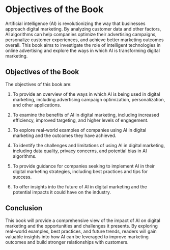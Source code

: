 Objectives of the Book
===============================================

Artificial intelligence (AI) is revolutionizing the way that businesses approach digital marketing. By analyzing customer data and other factors, AI algorithms can help companies optimize their advertising campaigns, personalize customer experiences, and achieve better marketing outcomes overall. This book aims to investigate the role of intelligent technologies in online advertising and explore the ways in which AI is transforming digital marketing.

Objectives of the Book
----------------------

The objectives of this book are:

1. To provide an overview of the ways in which AI is being used in digital marketing, including advertising campaign optimization, personalization, and other applications.

2. To examine the benefits of AI in digital marketing, including increased efficiency, improved targeting, and higher levels of engagement.

3. To explore real-world examples of companies using AI in digital marketing and the outcomes they have achieved.

4. To identify the challenges and limitations of using AI in digital marketing, including data quality, privacy concerns, and potential bias in AI algorithms.

5. To provide guidance for companies seeking to implement AI in their digital marketing strategies, including best practices and tips for success.

6. To offer insights into the future of AI in digital marketing and the potential impacts it could have on the industry.

Conclusion
----------

This book will provide a comprehensive view of the impact of AI on digital marketing and the opportunities and challenges it presents. By exploring real-world examples, best practices, and future trends, readers will gain valuable insights into how AI can be leveraged to improve marketing outcomes and build stronger relationships with customers.
